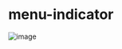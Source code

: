 # menu-indicator

![image](https://github.com/neutreNn/menu-indicator/assets/136928661/5b38ae4c-e432-4270-810c-6052ac8dc191)
